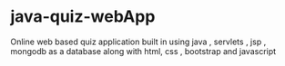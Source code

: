 # java-quiz-webApp
Online web based quiz application built in using java , servlets , jsp , mongodb as a database along with html, css , bootstrap and javascript
